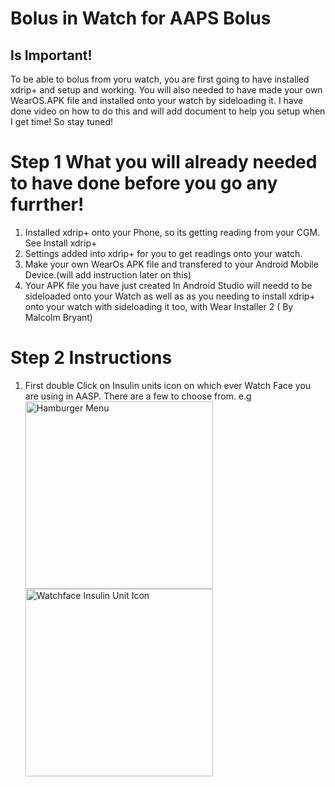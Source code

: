 <!-- this is  on github server!
docs made by D.Galloway 2019- 2021-->

# Bolus in Watch for AAPS Bolus

## Is Important!
To be able to bolus from yoru watch, you are first going to have installed xdrip+ and setup and working.
You will also needed to have made your own WearOS.APK file and installed onto your watch by sideloading it. I have done video on how to do this and will add document to help you setup when I get time! So stay tuned!

# Step 1 What you will already needed to have done before you go any furrther! 

1. Installed xdrip+ onto your Phone, so its getting reading from your CGM. See Install xdrip+
2. Settings added into xdrip+ for you to get readings onto your watch.
3. Make your own WearOs APK file and transfered to your Android Mobile Device.(will add instruction later on this)
4. Your APK file you have just created In Android Studio will needd to be sideloaded onto your Watch as well as as you needing to install xdrip+ onto your watch with sideloading it too, with Wear Installer  2 ( By Malcolm Bryant) 


# **Step 2 Instructions**
1. First  double Click on Insulin units icon on which ever Watch Face you are using in AASP. There are a few to choose from.
e.g 
<img width="300" height="auto" border="0" align="center"  src="/my-project/img/AAPS/Hamburger.jpg" title="Hamburger Menu"/><img width="300" height="auto" border="0" align="center"  src="/my-project/img/AAPS/Double Click Insulin units icon 2.jpg" title="Watchface Insulin Unit Icon"/><br>

